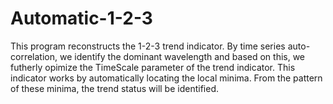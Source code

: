 # Automatic-1-2-3

This program reconstructs the 1-2-3 trend indicator. By time series auto-correlation, we identify the dominant wavelength and based on this, 
we futherly opimize the TimeScale parameter of the trend indicator. This indicator works by automatically locating the local minima.
From the pattern of these minima, the trend status will be identified.
